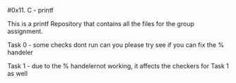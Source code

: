 #0x11. C - printf

This is a printf Repository that contains all the files for the group assignment.

Task 0 - some checks dont run can you please try see if you can fix the % handeler

Task 1 - due to the % handelernot working, it affects the checkers for Task 1 as well
